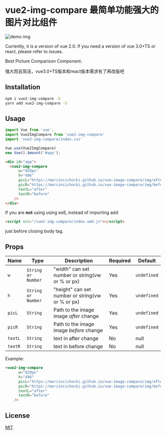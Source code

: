 # vue2-img-compare 最简单功能强大的图片对比组件


![demo img](https://raw.githubusercontent.com/wuhou123/vue2-img-compare/master/src/assets/video.gif)

Currently, it is a version of vue 2.0. If you need a version of vue 3.0+TS or react, please refer to issues.

Best Picture Comparison Component.

强大而且简洁，vue3.0+TS版本和react版本需求有了再改版吧

## Installation

```bash
npm i vue2-img-compare -S
yarn add vue2-img-compare -S
```

## Usage

```javascript
import Vue from 'vue';
import Vue2ImgCompare from 'vue2-img-compare'
import 'vue2-img-compare/index.css'

Vue.use(Vue2ImgCompare)
new Vue().$mount('#app');
```

```html
<div id="app">
  <vue2-img-compare
      w="820px"
      h="496"
      picL="https://marcincichocki.github.io/vue-image-compare/img/after.jpg"
      picR="https://marcincichocki.github.io/vue-image-compare/img/before.jpg"
      textL="after"
      textR="before"
    />
</div>
```

If you are **not** using using es6, instead of importing add

```html
<script src="/vue2-img-compare/index.umd.js"></script>
```

just before closing body tag.

## Props

| Name | Type | Description | Required | Default |
| --- | --- | --- | --- | --- |
| `w` | `String or Number` | "width" can set number or string(vw or % or px) | Yes | `undefined` |
| `h` | `String or Number` | "height" can set number or string(vw or % or px) | Yes | `undefined` |
| `picL` | `String` | Path to the image image *after* change | Yes | `undefined` |
| `picR` | `String` | Path to the image image *before* change | Yes | `undefined` |
| `textL` | `String` | text in after change | No | null |
| `textR` | `String` | text in before change | No | null |

Example:

```html
<vue2-img-compare
      w="820px"
      h="496"
      picL="https://marcincichocki.github.io/vue-image-compare/img/after.jpg"
      picR="https://marcincichocki.github.io/vue-image-compare/img/before.jpg"
      textL="after"
      textR="before"
    />
```

## License

[MIT](./LICENSE)
